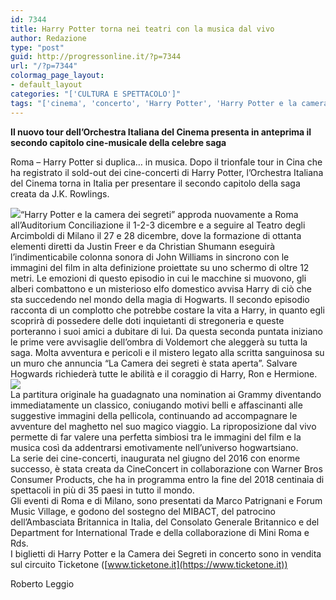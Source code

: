 ```yaml
---
id: 7344
title: Harry Potter torna nei teatri con la musica dal vivo
author: Redazione
type: "post"
guid: http://progressonline.it/?p=7344
url: "/?p=7344"
colormag_page_layout:
- default_layout
categories: "['CULTURA E SPETTACOLO']"
tags: "['cinema', 'concerto', 'Harry Potter', 'Harry Potter e la camera dei segreti', 'J.K. Rowlings', 'live', 'musica', 'Orchestra Italiana del Cinema']"
---
```


**Il nuovo tour dell’Orchestra Italiana del Cinema presenta in anteprima il secondo capitolo cine-musicale della celebre saga**

Roma – Harry Potter si duplica… in musica. Dopo il trionfale tour in Cina che ha registrato il sold-out dei cine-concerti di Harry Potter, l’Orchestra Italiana del Cinema torna in Italia per presentare il secondo capitolo della saga creata da J.K. Rowlings.

![](https://progressonline.it/wp-content/uploads/2017/12/potter-dal-vivo-1-300x200.jpg)“Harry Potter e la camera dei segreti” approda nuovamente a Roma all’Auditorium Conciliazione il 1-2-3 dicembre e a seguire al Teatro degli Arcimboldi di Milano il 27 e 28 dicembre, dove la formazione di ottanta elementi diretti da Justin Freer e da Christian Shumann eseguirà l’indimenticabile colonna sonora di John Williams in sincrono con le immagini del film in alta definizione proiettate su uno schermo di oltre 12 metri. Le emozioni di questo episodio in cui le macchine si muovono, gli alberi combattono e un misterioso elfo domestico avvisa Harry di ciò che sta succedendo nel mondo della magia di Hogwarts. Il secondo episodio racconta di un complotto che potrebbe costare la vita a Harry, in quanto egli scoprirà di possedere delle doti inquietanti di stregoneria e queste porteranno i suoi amici a dubitare di lui. Da questa seconda puntata iniziano le prime vere avvisaglie dell’ombra di Voldemort che aleggerà su tutta la saga. Molta avventura e pericoli e il mistero legato alla scritta sanguinosa su un muro che annuncia “La Camera dei segreti è stata aperta”. Salvare Hogwards richiederà tutte le abilità e il coraggio di Harry, Ron e Hermione.![](https://progressonline.it/wp-content/uploads/2017/12/potter-dal-vivo-2-300x169.jpg)  
La partitura originale ha guadagnato una nomination ai Grammy diventando immediatamente un classico, coniugando motivi belli e affascinanti alle suggestive immagini della pellicola, continuando ad accompagnare le avventure del maghetto nel suo magico viaggio. La riproposizione dal vivo permette di far valere una perfetta simbiosi tra le immagini del film e la musica così da addentrarsi emotivamente nell’universo hogwartsiano.  
La serie dei cine-concerti, inaugurata nel giugno del 2016 con enorme successo, è stata creata da CineConcert in collaborazione con Warner Bros Consumer Products, che ha in programma entro la fine del 2018 centinaia di spettacoli in più di 35 paesi in tutto il mondo.  
Gli eventi di Roma e di Milano, sono presentati da Marco Patrignani e Forum Music Village, e godono del sostegno del MIBACT, del patrocino dell’Ambasciata Britannica in Italia, del Consolato Generale Britannico e del Department for International Trade e della collaborazione di Mini Roma e Rds.  
I biglietti di Harry Potter e la Camera dei Segreti in concerto sono in vendita sul circuito Ticketone ([www.ticketone.it](https://www.ticketone.it))

Roberto Leggio
